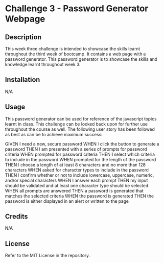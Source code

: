# Challenge 3 - Password Generator Webpage

## Description

This week three challenge is intended to showcase the skills learnt throughout the third week of bootcamp. It contains a web page with a password generator. This password generator is to showcase the skills and knowledge learnt throughout week 3.

## Installation

N/A

## Usage

This password generator can be used for reference of the javascript topics learnt in class. This challenge can be looked back upon for further use throughout the course as well. The following user story has been followed as best as can be to achieve maximum success:

GIVEN I need a new, secure password
WHEN I click the button to generate a password
THEN I am presented with a series of prompts for password criteria
WHEN prompted for password criteria
THEN I select which criteria to include in the password
WHEN prompted for the length of the password
THEN I choose a length of at least 8 characters and no more than 128 characters
WHEN asked for character types to include in the password
THEN I confirm whether or not to include lowercase, uppercase, numeric, and/or special characters
WHEN I answer each prompt
THEN my input should be validated and at least one character type should be selected
WHEN all prompts are answered
THEN a password is generated that matches the selected criteria
WHEN the password is generated
THEN the password is either displayed in an alert or written to the page



## Credits

N/A

## License

Refer to the MIT License in the repository.

